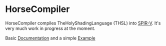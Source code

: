 # HorseCompiler
HorseCompiler compiles TheHolyShadingLanguage (THSL) into [SPIR-V](https://www.khronos.org/registry/spir-v/specs/unified1/SPIRV.html). It's very much work in progress at the moment.


Basic [Documentation](doc/language.md) and a simple [Example](doc/language.md#example)
